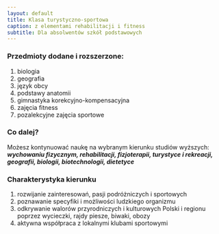 ```yaml
---
layout: default
title: Klasa turystyczno-sportowa
caption: z elementami rehabilitacji i fitness
subtitle: Dla absolwentów szkół podstawowych
---
```


### Przedmioty dodane i rozszerzone:
1. biologia
2. geografia
3. język obcy
4. podstawy anatomii
5. gimnastyka korekcyjno-kompensacyjna
6. zajęcia fitness
7. pozalekcyjne zajęcia sportowe

### Co dalej?
Możesz kontynuować naukę na wybranym kierunku studiów wyższych: ***wychowaniu fizycznym, rehabilitacji, fizjoterapii, turystyce i rekreacji, geografii, biologii, biotechnologii, dietetyce***

### Charakterystyka kierunku
1. rozwijanie zainteresowań, pasji podróżniczych i sportowych
2. poznawanie specyfiki i możliwości ludzkiego
organizmu
3. odkrywanie walorów przyrodniczych i kulturowych Polski i regionu poprzez wycieczki, rajdy piesze, biwaki, obozy
4. aktywna współpraca z lokalnymi klubami sportowymi